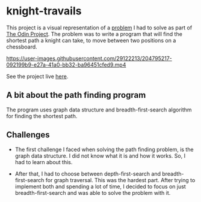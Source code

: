 # knight-travails

This project is a visual representation of a [problem](https://www.theodinproject.com/lessons/javascript-knights-travails) I had to solve as part of [The Odin Project](https://github.com/TheOdinProject). The problem was to write a program that will find the shortest path a knight can take, to move between two positions on a chessboard.

https://user-images.githubusercontent.com/29122213/204795217-092199b9-e27a-41a0-bb32-ba96451cfed9.mp4

See the project live [here](https://hattima-tim.github.io/knight-travails/).

## A bit about the path finding program

The program uses graph data structure and breadth-first-search algorithm for finding the shortest path.

## Challenges

- The first challenge I faced when solving the path finding problem, is the graph data structure. I did not know what it is and how it works. So, I had to learn about this.

- After that, I had to choose between depth-first-search and breadth-first-search for graph traversal. This was the hardest part. After trying to implement both and spending a lot of time, I decided to focus on just breadth-first-search and was able to solve the problem with it.
